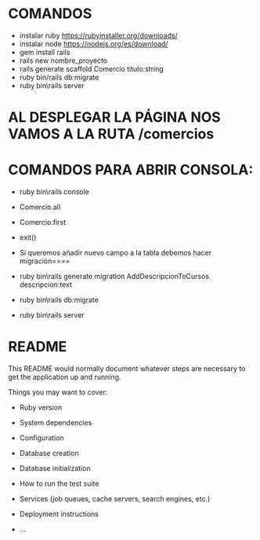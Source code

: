 # COMANDOS

* instalar ruby https://rubyinstaller.org/downloads/ 
* instalar node https://nodejs.org/es/download/
* gem install rails
* rails new nombre_proyecto
* rails generate scaffold Comercio titulo:string
* ruby bin/rails db:migrate
* ruby bin\rails server

# AL DESPLEGAR LA PÁGINA NOS VAMOS A LA RUTA /comercios

# COMANDOS PARA ABRIR CONSOLA:

* ruby bin\rails console
* Comercio.all
* Comercio.first
* exit()

* Si queremos añadir nuevo campo a la tabla debemos hacer migración====

* ruby bin\rails generate migration AddDescripcionToCursos descripcion:text
* ruby bin\rails db:migrate
* ruby bin\rails server


# README

This README would normally document whatever steps are necessary to get the
application up and running.

Things you may want to cover:

* Ruby version

* System dependencies

* Configuration

* Database creation

* Database initialization

* How to run the test suite

* Services (job queues, cache servers, search engines, etc.)

* Deployment instructions

* ...
